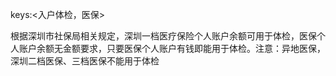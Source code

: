 keys:<入户体检，医保>

根据深圳市社保局相关规定，深圳一档医疗保险个人账户余额可用于体检，医保个人账户余额无金额要求，只要医保个人账户有钱即能用于体检。注意：异地医保，深圳二档医保、三档医保不能用于体检